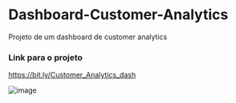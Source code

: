 # Dashboard-Customer-Analytics
Projeto de um dashboard de customer analytics

### Link para o projeto

https://bit.ly/Customer_Analytics_dash

![image](https://user-images.githubusercontent.com/10911021/154086791-a7664e55-de04-405f-899c-6ed9fb13d774.png)
